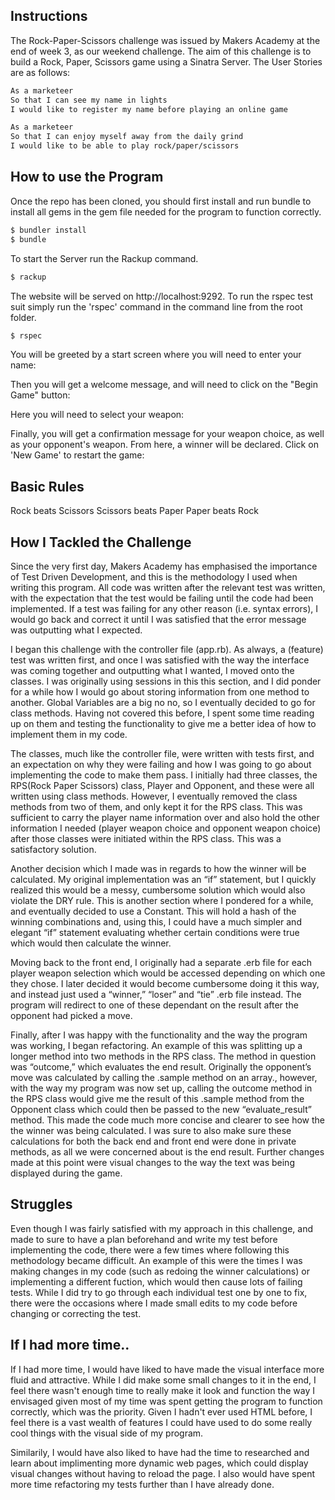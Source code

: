 Instructions
-------

The Rock-Paper-Scissors challenge was issued by Makers Academy at the end of week 3, as our weekend challenge. The aim of this challenge is to build a Rock, Paper, Scissors game using a Sinatra Server. The User Stories are as follows:

```sh
As a marketeer
So that I can see my name in lights
I would like to register my name before playing an online game

As a marketeer
So that I can enjoy myself away from the daily grind
I would like to be able to play rock/paper/scissors
```

How to use the Program
-------

Once the repo has been cloned, you should first install and run bundle to install all gems in the gem file needed for the program to function correctly.

```sh
$ bundler install
$ bundle
```

To start the Server run the Rackup command.

```sh
$ rackup
```

The website will be served on http://localhost:9292. To run the rspec test suit simply run the 'rspec' command in the command line from the root folder.

```sh
$ rspec
```

You will be greeted by a start screen where you will need to enter your name:

Then you will get a welcome message, and will need to click on the "Begin Game" button:

Here you will need to select your weapon:

Finally, you will get a confirmation message for your weapon choice, as well as your opponent's weapon.  From here, a winner will be declared.  Click on 'New Game' to restart the game:

Basic Rules
-------

Rock beats Scissors
Scissors beats Paper
Paper beats Rock


How I Tackled the Challenge
-------

Since the very first day, Makers Academy has emphasised the importance of Test Driven Development, and this is the methodology I used when writing this program.  All code was written after the relevant test was written, with the expectation that the test would be failing until the code had been implemented.  If a test was failing for any other reason (i.e. syntax errors), I would go back and correct it until I was satisfied that the error message was outputting what I expected.

I began this challenge with the controller file (app.rb).  As always, a (feature) test was written first, and once I was satisfied with the way the interface was coming together and outputting what I wanted, I moved onto the classes.  I was originally using sessions in this this section, and I did ponder for a while how I would go about storing information from one method to another.  Global Variables are a big no no, so I eventually decided to go for class methods.  Having not covered this before, I spent some time reading up on them and testing the functionality to give me a better idea of how to implement them in my code.

The classes, much like the controller file, were written with tests first, and an expectation on why they were failing and how I was going to go about implementing the code to make them pass.  I initially had three classes, the RPS(Rock Paper Scissors) class, Player and Opponent, and these were all written using class methods.  However, I eventually removed the class methods from two of them, and only kept it for the RPS class.  This was sufficient to carry the player name information over and also hold the other information I needed (player weapon choice and opponent weapon choice) after those classes were initiated within the RPS class.  This was a satisfactory solution.

Another decision which I made was in regards to how the winner will be calculated.  My original implementation was an “if” statement, but I quickly realized this would be a messy, cumbersome solution which would also violate the DRY rule.  This is another section where I pondered for a while, and eventually decided to use a Constant.  This will hold a hash of the winning combinations and, using this, I could have a much simpler and elegant “if” statement evaluating whether certain conditions were true which would then calculate the winner.

Moving back to the front end, I originally had a separate .erb file for each player weapon selection which would be accessed depending on which one they chose.  I later decided it would become cumbersome doing it this way, and instead just used a “winner,” “loser” and “tie” .erb file instead.   The program will redirect to one of these dependant on the result after the opponent had picked a move.

Finally, after I was happy with the functionality and the way the program was working, I began refactoring.  An example of this was splitting up a longer method into two methods in the RPS class.  The method in question was “outcome,” which evaluates the end result.  Originally the opponent’s move was calculated by calling the .sample method on an array., however, with the way my program was now set up, calling the outcome method in the RPS class would give me the result of this .sample method from the Opponent class which could then be passed to the new “evaluate_result” method.  This made the code much more concise and clearer to see how the the winner was being calculated.  I was sure to also make sure these calculations for both the back end and front end were done in private methods, as all we were concerned about is the end result.  Further changes made at this point were visual changes to the way the text was being displayed during the game.

Struggles
-------

Even though I was fairly satisfied with my approach in this challenge, and made to sure to have a plan beforehand and write my test before implementing the code, there were a few times where following this methodology became difficult.  An example of this were the times I was making changes in my code (such as redoing the winner calculations) or implementing a different fuction, which would then cause lots of failing tests.  While I did try to go through each individual test one by one to fix, there were the occasions where I made small edits to my code before changing or correcting the test.

If I had more time..
-------

If I had more time, I would have liked to have made the visual interface more fluid and attractive.  While I did make some small changes to it in the end, I feel there wasn't enough time to really make it look and function the way I envisaged given most of my time was spent getting the program to function correctly, which was the priority.  Given I hadn't ever used HTML before, I feel there is a vast wealth of features I could have used to do some really cool things with the visual side of my program.

Similarily, I would have also liked to have had the time to researched and learn about implimenting more dynamic web pages, which could display visual changes without having to reload the page.  I also would have spent more time refactoring my tests further than I have already done.
